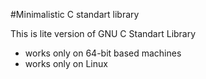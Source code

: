 #Minimalistic C standart library

This is lite version of GNU C Standart Library

* works only on 64-bit based machines
* works only on Linux
